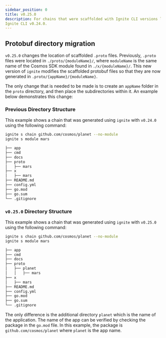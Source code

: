 ```yaml
---
sidebar_position: 0
title: v0.25.0
description: For chains that were scaffolded with Ignite CLI versions lower than v0.25.0. changes are required to use
Ignite CLI v0.24.0.
---
```


## Protobuf directory migration

`v0.25.0` changes the location of scaffolded `.proto` files. Previously, `.proto` files were located
in `./proto/{moduleName}/`,
where `moduleName` is the same name of the Cosmos SDK module found in `./x/{moduleName}/`. This new version of `ignite`
modifies the scaffolded protobuf files so that they are now generated in `.proto/{appName}/{moduleName}`.

The only change that is needed to be made is to create an `appName` folder in the `proto` directory, and then place the
subdirectories within it. An example below demonstrates this change:

### Previous Directory Structure

This example shows a chain that was generated using `ignite` with `v0.24.0` using the following command:

```bash
ignite s chain github.com/cosmos/planet --no-module
ignite s module mars
```

```bash
├── app  
├── cmd
├── docs
├── proto
│   ├── mars
├── x
│   ├── mars
├── README.md
├── config.yml
├── go.mod
├── go.sum
└── .gitignore
```

### `v0.25.0` Directory Structure

This example shows a chain that was generated using `ignite` with `v0.25.0` using the following command:

```bash
ignite s chain github.com/cosmos/planet --no-module
ignite s module mars
```

```bash
├── app  
├── cmd
├── docs
├── proto
│   ├── planet
│   │   ├── mars
├── x
│   ├── mars
├── README.md
├── config.yml
├── go.mod
├── go.sum
└── .gitignore
```

The only difference is the additional directory `planet` which is the name of the application. The name of the app can
be verified by checking the package in the `go.mod` file. In this example, the package is `github.com/cosmos/planet`
where `planet` is the app name.
